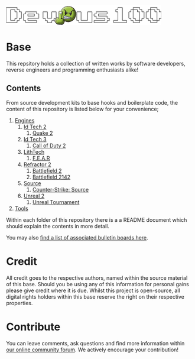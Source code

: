 <img src="/devious100.png" alt="Devious100.com" title="Devious100" width="420" height="55" />

# Base

This repsitory holds a collection of written works by software developers, reverse engineers and programming enthusiasts alike!

## Contents

From source development kits to base hooks and boilerplate code, the content of this repository is listed below for your convenience;

1. [Engines](https://github.com/devious100/base/tree/master/engines)
    1. [Id Tech 2](https://github.com/devious100/base/tree/master/engines/id-tech-2)
        1. [Quake 2](https://github.com/devious100/base/tree/master/engines/id-tech-2/quake-2)
    2. [Id Tech 3](https://github.com/devious100/base/tree/master/engines/id-tech-3)
        1. [Call of Duty 2](https://github.com/devious100/base/tree/master/engines/id-tech-3/call-of-duty-2)
    3. [LithTech](https://github.com/devious100/base/tree/master/engines/lithtech)
        1. [F.E.A.R](https://github.com/devious100/base/tree/master/engines/lithtech/f-e-a-r)
    4. [Refractor 2](https://github.com/devious100/base/tree/master/engines/refractor-2)
        1. [Battlefield 2](https://github.com/devious100/base/tree/master/engines/refractor-2/battlefield-2)
        2. [Battlefield 2142](https://github.com/devious100/base/tree/master/engines/refractor-2/battlefield-2142)
    5. [Source](https://github.com/devious100/base/tree/master/engines/source)
        1. [Counter-Strike: Source](https://github.com/devious100/base/tree/master/engines/source/counter-strike-source)
    6. [Unreal 2](https://github.com/devious100/base/tree/master/engines/unreal-2)
        1. [Unreal Tournament](https://github.com/devious100/base/tree/master/engines/unreal-2/unreal-tournament)
2. [Tools](https://github.com/devious100/base/tools)

Within each folder of this repository there is a a README document which should explain the contents in more detail.

You may also [find a list of associated bulletin boards here](https://devious100.com/forum/base). 

# Credit

All credit goes to the respective authors, named within the source material of this base. Should you be using any of this information for personal gains please give credit where it is due. Whilst this project is open-source, all digital rights holders within this base reserve the right on their respective properties.

# Contribute
You can leave comments, ask questions and find more information within [our online community forum](https://devious100.com). We actively encourage your contribution!
